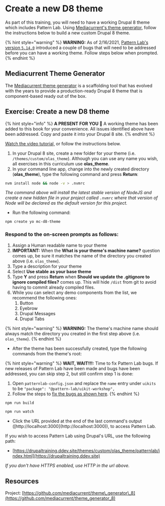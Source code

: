 # Create a new D8 theme

As part of this training, you will need to have a working Drupal 8 theme which includes Pattern Lab.  Using [Mediacurrent's theme generator](https://github.com/mediacurrent/theme_generator_8), follow the instructions below to build a new custom Drupal 8 theme.

{% hint style="warning" %}
**WARNING:** As of 2/16/2021, [Pattern Lab's version `5.14.0`](https://github.com/pattern-lab/patternlab-node/releases/tag/v5.14.0) introduced a couple of bugs that will need to be addressed before you can have a working theme.  Follow steps below when prompted.
{% endhint %}


## Mediacurrent Theme Generator

The [Mediacurrent theme generator](https://github.com/mediacurrent/theme_generator_8) is a scaffolding tool that has evolved with the years to provide a production-ready Drupal 8 theme that is component-based ready out of the box.

## Exercise:  Create a new D8 theme

{% hint style="info" %}
**A PRESENT FOR YOU 🎁** A working theme has been added to this book for your convenience.  All issues identified above have been addressed.  Copy and paste it into your Drupal 8 site.
{% endhint %}

[Watch the video tutorial,](https://www.youtube.com/watch?v=cVyA2v-UwSQ&feature=youtu.be) or follow the instructions below.

1. In your Drupal 8 site, create a new folder for your theme \(i.e. `/themes/custom/olas_theme`\).  Although you can use any name you wish, all exercises in this curriculum use **olas\_theme**.
2. In your command line app, change into the newly created directory \(**olas_theme**\),  type the following command and press **Return**:

```bash
nvm install node && node -v > .nvmrc
```

_The command above will install the latest stable version of NodeJS and create a new hidden file in your project called `.nvmrc` where that version of Node will be declared as the default version for this project._

* Run the following command:

```bash
npm create yo mc-d8-theme
```

### Respond to the on-screen prompts as follows:

1. Assign a Human readable name to your theme
2. **IMPORTANT:** When the **What is your theme's machine name?** question comes up, be sure it matches the name of the directory you created above \(i.e. `olas_theme`\).
3. Type a description for your theme
4. Select **Use stable** **as your base theme**
5. Type **Y** and press **Return** when **Should we update the .gitignore to ignore compiled files?** comes up.  This will hide `/dist` from git to avoid having to commit already compiled files.
6. While you can select any demo components from the list, we recommend the following ones:
   1. Button
   2. Eyebrow
   3. Drupal Messages
   4. Drupal Tabs

{% hint style="warning" %}
**WARNING:** The theme's machine name should always match the directory you created in the first step above \(i.e. `olas_theme`\).
{% endhint %}

* After the theme has been successfully created, type the following commands from the theme's root:

{% hint style="warning" %}
**WAIT, WAIT!!!:** Time to fix Pattern Lab bugs.  If new releases of Pattern Lab have been made and bugs have been addressed, you can skip step 2, but still confirm step 1 is done:

1. Open `patternlab-config.json` and replace the `name` entry under `uikits` to be `"package": "@pattern-lab/uikit-workshop",`
2. Follow the steps to [fix the bugs as shown here](https://github.com/pattern-lab/patternlab-node/releases/tag/v5.14.0).
{% endhint %}


```bash
npm run build

npm run watch
```

* Click the URL provided at the end of the last command's output \([http://localhost:3000\](http://localhost:3000\)\), to access Pattern Lab.

If you wish to access Pattern Lab using Drupal's URL, use the following path:

* [https://drupaltraining.ddev.site/themes/custom/olas_theme/patternlab/index.html](https://drupaltraining.ddev.site)

_If you don't have HTTPS enabled, use HTTP in the url above._

## Resources

Project: [https://github.com/mediacurrent/theme\_generator\_8](https://github.com/mediacurrent/theme_generator_8)
